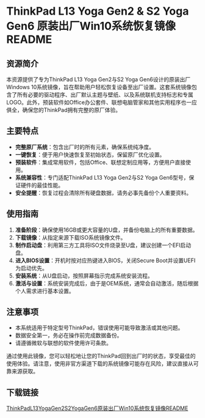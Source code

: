 # ThinkPad L13 Yoga Gen2 & S2 Yoga Gen6 原装出厂Win10系统恢复镜像README

## 资源简介

本资源提供了专为ThinkPad L13 Yoga Gen2与S2 Yoga Gen6设计的原装出厂Windows 10系统镜像，旨在帮助用户轻松恢复设备至出厂设置。这套系统镜像包含了所有必要的驱动程序、出厂默认主题与壁纸、以及系统联机支持标志和专属LOGO。此外，预装软件如Office办公套件、联想电脑管家和其他实用程序也一应俱全，确保您的ThinkPad拥有完整的原厂体验。

## 主要特点

- **完整原厂系统**：包含出厂时的所有元素，确保系统纯净度。
- **一键恢复**：便于用户快速恢复至初始状态，保留原厂优化设置。
- **预装软件**：集成常用软件，包括Office、联想定制应用等，方便用户直接使用。
- **系统兼容性**：专门适配ThinkPad L13 Yoga Gen2与S2 Yoga Gen6型号，保证硬件的最佳性能。
- **安全提醒**：恢复过程会清除所有硬盘数据，请务必事先备份个人重要资料。

## 使用指南

1. **准备阶段**：确保使用16GB或更大容量的U盘，并备份电脑上的所有重要数据。
2. **下载镜像**：从指定来源下载ISO系统镜像文件。
3. **制作启动盘**：利用第三方工具将ISO文件烧录至U盘，建议创建一个EFI启动盘。
4. **进入BIOS设置**：开机时按对应热键进入BIOS，关闭Secure Boot并设置UEFI为启动优先。
5. **安装系统**：从U盘启动，按照屏幕指示完成系统安装流程。
6. **激活与设置**：系统安装完成后，由于是OEM系统，通常会自动激活，随后根据个人需求进行基本设置。

## 注意事项

- 本系统适用于特定型号ThinkPad，错误使用可能导致激活或其他问题。
- 数据安全第一，务必在操作前完成数据备份。
- 请遵循微软与联想的软件使用许可条款。

通过使用此镜像，您可以轻松地让您的ThinkPad回到出厂时的状态，享受最佳的使用体验。请注意，使用非官方渠道下载的系统镜像可能存在风险，建议直接从可靠来源获取。

## 下载链接

[ThinkPadL13YogaGen2S2YogaGen6原装出厂Win10系统恢复镜像README](https://pan.quark.cn/s/65b4ac3a56f1)